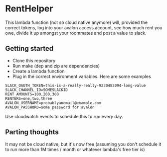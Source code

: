 # RentHelper

This lambda function (not so cloud native anymore) will, provided the correct
tokens, log into your avalon access account, see how much rent you owe, divide
it up amongst your roommates and post a value to slack.

## Getting started

* Clone this repository
* Run make (dep and zip are dependencies)
* Create a lambda function
* Plug in the correct environment variables. Here are some examples

```
SLACK_OAUTH_TOKEN=this-is-a-really-really-9230482094-long-value
SLACK_CHANNEL_ID=SOMESLACKID
RENT_AMOUNTS=100,200,300
RENTERS=one,two,three
AVALON_USERNAME=probablyanemail@example.com
AVALON_PASSWORD=some password for avalon
```

Use cloudwatch events to schedule this to run every day.


## Parting thoughts

It may not be cloud native, but it's now free (assuming you don't schedule it to
run more than 1M times / month or whatever lambda's free tier is)
